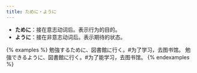 ```yaml
---
title: ために・ように
---
```


- **ために**：接在意志动词后。表示行为的目的。
- **ように**：接在非意志动词后。表示期待的状态。

{% examples %}
勉強するために、図書館に行く。#为了学习，去图书馆。
勉強できるように、図書館に行く。#为了能学习，去图书馆。
{% endexamples %}
